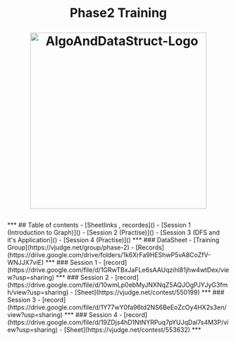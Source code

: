 <h1 align="center">
Phase2 Training
<p>
 <img src="https://user-images.githubusercontent.com/36534847/110256307-e6347c80-7f76-11eb-9635-df55b02d540a.png" alt="AlgoAndDataStruct-Logo" width="400" align = "center">
</p>
</h1>
***
## Table of contents
- [Sheetlinks , recordes]()
- [Session 1 (Introduction to Graph)]()
- [Session 2 (Practise)]()
- [Session 3 (DFS and it's Application]()
- [Session 4 (Practise)]()
***
### DataSheet
- [Training Group](https://vjudge.net/group/phase-2)
- [Records](https://drive.google.com/drive/folders/1k6XrFa9HEShwP5vA8CoZfV-WNJJX7viE)
***
### Session 1
- [record](https://drive.google.com/file/d/1GRwTBxJaFLe6sAAUqzihl81jhw4wtDex/view?usp=sharing)
***
### Session 2
- [record](https://drive.google.com/file/d/10wmLp0ebMyJNXNqZ5AQJOgPJYJyG3fmh/view?usp=sharing)
- [Sheet](https://vjudge.net/contest/550199)
***
### Session 3
- [record](https://drive.google.com/file/d/1Y77wY0fa96td2NS6BeEoZcOy4HX2s3en/view?usp=sharing)
***
### Session 4
- [record](https://drive.google.com/file/d/19ZDjs4hD1NtNYRPuq7pYUJqDal7s4M3P/view?usp=sharing)
- [Sheet](https://vjudge.net/contest/553632)
***
